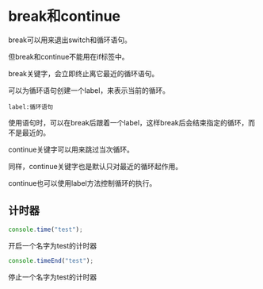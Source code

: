 # break和continue

break可以用来退出switch和循环语句。

但break和continue不能用在if标签中。

break关键字，会立即终止离它最近的循环语句。

 



可以为循环语句创建一个label，来表示当前的循环。

```
label:循环语句
```

使用语句时，可以在break后跟着一个label，这样break后会结束指定的循环，而不是最近的。



continue关键字可以用来跳过当次循环。

同样，continue关键字也是默认只对最近的循环起作用。

continue也可以使用label方法控制循环的执行。



## 计时器

```js
console.time("test");
```

开启一个名字为test的计时器

```js
console.timeEnd("test");
```

停止一个名字为test的计时器

